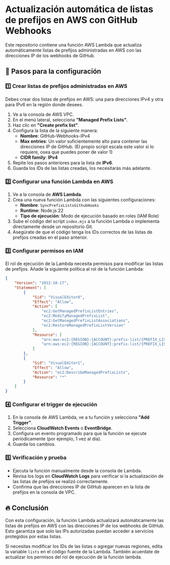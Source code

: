 # Actualización automática de listas de prefijos en AWS con GitHub Webhooks

Este repositorio contiene una función AWS Lambda que actualiza automáticamente listas de prefijos administradas en AWS con las direcciones IP de los webhooks de GitHub.

## 🚀 Pasos para la configuración

### 1️⃣ Crear listas de prefijos administradas en AWS

Debes crear dos listas de prefijos en AWS: una para direcciones IPv4 y otra para IPv6 en la región donde desees.

1. Ve a la consola de AWS VPC.
2. En el menú lateral, selecciona **"Managed Prefix Lists"**.
3. Haz clic en **"Create prefix list"**.
4. Configura la lista de la siguiente manera:
   - **Nombre**: GitHub-Webhooks-IPv4
   - **Max entries**: Un valor suficientemente alto para contener las direcciones IP de GitHub. (El propio script escala este valor si lo requiere, osea que puedes poner de valor 1)
   - **CIDR family**: **IPv4**
5. Repite los pasos anteriores para la lista de **IPv6**.
6. Guarda los IDs de las listas creadas, los necesitarás más adelante.

### 2️⃣ Configurar una función Lambda en AWS

1. Ve a la consola de **AWS Lambda**.
2. Crea una nueva función Lambda con las siguientes configuraciones:
   - **Nombre**: `SyncPrefixListsGithubHooks`
   - **Runtime**: Node.js 22
   - **Tipo de ejecución**: Modo de ejecución basado en roles (IAM Role)
3. Sube el código del script `index.mjs` a la función Lambda o implementa directamente desde un repositorio Git.
4. Asegúrate de que el código tenga los IDs correctos de las listas de prefijos creadas en el paso anterior.

### 3️⃣ Configurar permisos en IAM

El rol de ejecución de la Lambda necesita permisos para modificar las listas de prefijos. Añade la siguiente política al rol de la función Lambda:

```json
{
    "Version": "2012-10-17",
    "Statement": [
        {
            "Sid": "VisualEditor0",
            "Effect": "Allow",
            "Action": [
                "ec2:GetManagedPrefixListEntries",
                "ec2:ModifyManagedPrefixList",
                "ec2:GetManagedPrefixListAssociations",
                "ec2:RestoreManagedPrefixListVersion"
            ],
            "Resource": [
                "arn:aws:ec2:{REGION}:{ACCOUNT}:prefix-list/{PREFIX_LIST_ID_IPV4}",
                "arn:aws:ec2:{REGION}:{ACCOUNT}:prefix-list/{PREFIX_LIST_ID_IPV6}",
            ]
        },
        {
            "Sid": "VisualEditor1",
            "Effect": "Allow",
            "Action": "ec2:DescribeManagedPrefixLists",
            "Resource": "*"
        }
    ]
}
```

### 4️⃣ Configurar el trigger de ejecución

1. En la consola de AWS Lambda, ve a tu función y selecciona **"Add Trigger"**.
2. Selecciona **CloudWatch Events** o **EventBridge**.
3. Configura un evento programado para que la función se ejecute periódicamente (por ejemplo, 1 vez al día).
4. Guarda los cambios.

### 5️⃣ Verificación y prueba

- Ejecuta la función manualmente desde la consola de Lambda.
- Revisa los logs en **CloudWatch Logs** para verificar si la actualización de las listas de prefijos se realizó correctamente.
- Confirma que las direcciones IP de GitHub aparecen en la lista de prefijos en la consola de VPC.

## 🔥 Conclusión

Con esta configuración, la función Lambda actualizará automáticamente las listas de prefijos en AWS con las direcciones IP de los webhooks de GitHub. Esto garantiza que solo las IPs autorizadas puedan acceder a servicios protegidos por estas listas.

Si necesitas modificar los IDs de las listas o agregar nuevas regiones, edita la variable `lists` en el código fuente de la Lambda. También acuerdate de actualizar los permisos del rol de ejecución de la función lambda.
